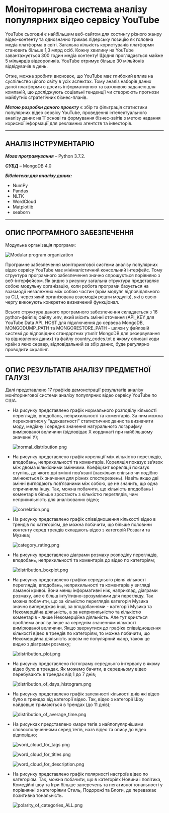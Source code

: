 # Моніторингова система аналізу популярних відео сервісу YouTube
YouTube сьогодні є найбільшим веб-сайтом для хостингу різного жанру відео-контенту та однозначно тримає лідерську позицію як головна медіа платформа в світі. Загальна кількість користувачів платформи становить більше 1,3 млрд осіб. Кожну хвилину на YouTube завантажується 300 годин медіа контенту! Щодня проглядається майже 5 мільярдів відеороликів. YouTube отримує більше 30 мільйонів відвідувачів в день.

Отже, можна зробити висновок, що YouTube має глибокий вплив на суспільство цілого світу в усіх аспектах. Тому аналіз наборів даних даної платформи є досить інформативною та важливою задачею для компаній, що досліджують соціальні тенденції чи створюють прогнози майбутніх стратегічних бізнес-планів.

***Метою розробки даного проекту*** є збір та фільтрація статистики популярних відео сервісу YouTube, проведення інтелектуального аналізу даних на її основі та формування бізнес-звітів з метою надання корисної інформації для рекламних агентств та інвесторів.

---
АНАЛІЗ ІНСТРУМЕНТАРІЮ
----
***Мова програмування*** – Python 3.7.2.

***СУБД*** – MongoDB 4.0

***Бібліотеки для аналізу даних:***

- NumPy 
- Pandas  
- NLTK  
- WordCloud 
- Matplotlib
- seaborn 

---
ОПИС ПРОГРАМНОГО ЗАБЕЗПЕЧЕННЯ
----
Модульна організація програми:

![Modular program organization](/resource/analysis_result/example/program_organization.PNG "Modular program organization")

Програмне забезпечення моніторингової системи аналізу популярних відео сервісу YouTube має мінімалістичний консольний інтерфейс. Тому структура програмного забезпечення значно спрощується порівняно з веб-інтерфейсом. Як видно з рисунку загальна структура представляє собою модульну організацію, коли робота програми базується на взаємодії незалежних між собою частин (крім модуля відповідального за CLI, через який організована взаємодія решти модулів), які в свою чергу виконують конкретно визначений функціонал.

Всього структура даного програмного забезпечення складається з 16 python-файлів; файлу .env, який місить змінні оточення (API_KEY для YouTube Data API, HOST для підключення до сервера MongoDB, MONGODUMP_PATH та MONGORESTORE_PATH - шляхи у файловій системі до відповідних стандартних утиліт MongoDB для резервування та відновлення даних) та файлу country_codes.txt в якому описані коди країн з яких сервер, відповідальний за збір даних, буде регулярно проводити скрапінг.

---
ОПИС РЕЗУЛЬТАТІВ АНАЛІЗУ ПРЕДМЕТНОЇ ГАЛУЗІ
----
Далі представлено 17 графіків демонстрації результатів аналізу моніторингової системи аналізу популярних відео сервісу YouTube по США.

- На рисунку представлено графік нормального розподілу кількості переглядів, вподобань, неприхильності та коментарів. За ним можна переконатися у “адекватності” статистичних даних та визначити моду, медіану і середнє значення натурального логарифму вимірюваної величини (відповідає Х кординаті при найбільшому значенні У);

    ![normal_distribution.png](/resource/analysis_result/example/normal_distribution.png)

- На рисунку представлено графік кореляції між кількістю переглядів, вподобань, неприхильності та коментарів. Кореляція показує  зв’язок між двома кількісними змінними. Коефіцієнт кореляції показує ступінь, до якого дві змінні пов’язані (наскільки спільно чи подібно змінюються їх значення для різних спостережень). Навіть якщо дві змінні виглядають пов’язаними між собою, це не значить, що одна спричинила іншу. Так, можна побачити, що кількість вподобань і коментарів більше зростають з кількістю переглядів, чим неприхильність для аналізованих відео;

    ![correlation.png](/resource/analysis_result/example/correlation.png)

- На рисунку представлено графік співвідношення кількості відео в трендів по категоріям, де можна побачити, що більше половини контенту серед трендів складають відео з категорій Розваги та Музика;

    ![category_rating.png](/resource/analysis_result/example/category_rating.png)

- На рисунку представлено діаграми розмаху розподілу переглядів, вподобань, неприхильності та коментарів до відео по категоріям;

    ![distribution_boxplot.png](/resource/analysis_result/example/distribution_boxplot.png)

- На рисунку представлено графіки середнього рівня кількості переглядів, вподобань, неприхильності та коментарів у вигляді ламаної кривої. Вони менш інформативні ніж, наприклад, діаграми розмаху, але є більш інтуїтивно-зрозумілими для перегляду. Так можна побачити, що за кількістю переглядів категорія Музика значно випереджає інші, за вподобаннями - категорії Музика та Некомерційна діяльність, а за неприхильністю та кількістю коментарів - лише Некомерційна діяльність. Але тут криється проблема аналізу лише за середнім значенням кількості вимірюваної величини. Якщо звернутися до графіка співвідношення кількості відео в трендів по категоріям, то можна побачити, що Некомерційна діяльність зовсім не популярний жанр, також це видно з діаграми розмаху;

    ![distribution_plot.png](/resource/analysis_result/example/distribution_plot.png)

- На рисунку представлено гістограму середнього інтервалу в якому відео було в трендах. Як можемо бачити, в середньому відео перебувають в трендах від 1 до 7 днів;

    ![distribution_of_days_histogram.png](/resource/analysis_result/example/distribution_of_days_histogram.png)

- На рисунку представлено графік залежності кількості днів які відео було в трендах від категорії відео. Так, відео з категорії Шоу найдовше тримаються в трендах (до 11 днів);

    ![distribution_of_average_time.png](/resource/analysis_result/example/distribution_of_average_time.png)

- На рисунках представлено хмари тегів з найпопулярнішими словосполученнями серед тегів, назв відео та опису до відео відповідно;

    ![word_cloud_for_tags.png](/resource/analysis_result/example/word_cloud_for_tags.png "tags")
    
    ![word_cloud_for_titles.png](/resource/analysis_result/example/word_cloud_for_titles.png "titles")
    
    ![word_cloud_for_description.png](/resource/analysis_result/example/word_cloud_for_description.png "description")

- На рисунку представлено графік полярності настроїв відео по категоріям. Так, можна побачити, що в категоріях Новини і політика, Комедійні шоу та Ігри більше заперечень та негативної тональності у порівнянні з категоріями Стиль, Подорожі та Блоги, де переважає позитивна тональність.

    ![polarity_of_categories_ALL.png](/resource/analysis_result/example/polarity_of_categories_ALL.png)
